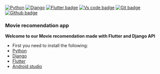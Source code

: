 
[![Python](https://forthebadge.com/images/badges/made-with-python.svg)](https://www.python.org/downloads/)
[![Django](https://img.shields.io/badge/Python-Django-orange)](https://www.djangoproject.com/download/)
[![Flutter badge](https://badgen.net/pub/flutter-platform/xml)](https://flutter.dev/)
[![Vs code badge](https://badgen.net/badge/icon/visualstudio?icon=visualstudio&label)](https://code.visualstudio.com/download)
[![Git badge](https://badgen.net/badge/icon/git?icon=git&label)](https://git-scm.com/downloads)
[![Github badge](https://badgen.net/badge/icon/github?icon=github&label)](https://github.com/)


  ### Movie recomendation app


 **Welcome to our Movie recomendation made with Flutter and Django API**
 
  - First you need to install the following:
  - [Python](https://www.python.org/downloads/)
  - [Django](https://www.djangoproject.com/download/)
  - [Flutter](https://flutter.dev/)
  - [Android studio](https://developer.android.com/studio?hl=pt-br)


